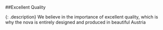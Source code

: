 ##Excellent Quality

{: .description}
We believe in the importance of excellent quality, which is why the nova is entirely designed and produced in beautiful Austria <i class="at flag"></i>

